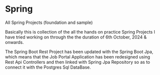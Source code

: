 # Spring
 All Spring Projects (foundation and sample)

Basically this is collection of the all the hands on practice Spring Projects I have tried working on 
through the the duration of 6th October, 2024 & onwards.


The Spring Boot Rest Project has been updated with the Spring Boot Jpa, which means that the Job Portal Application 
has been redesigned using Rest Api Controllers and then linked with Spring Jpa Repository so as to connect it with
the Postgres Sql DataBase.
